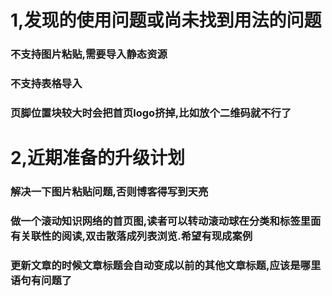 # 1,发现的使用问题或尚未找到用法的问题
### 不支持图片粘贴,需要导入静态资源
### 不支持表格导入
### 页脚位置块较大时会把首页logo挤掉,比如放个二维码就不行了
###



# 2,近期准备的升级计划
### 解决一下图片粘贴问题,否则博客得写到天亮
### 做一个滚动知识网络的首页图,读者可以转动滚动球在分类和标签里面有关联性的阅读,双击散落成列表浏览.希望有现成案例
### 更新文章的时候文章标题会自动变成以前的其他文章标题,应该是哪里语句有问题了
